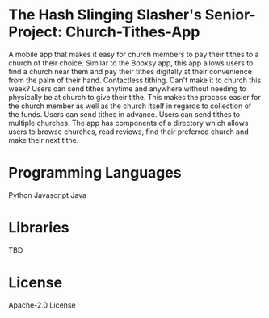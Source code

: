 # The Hash Slinging Slasher's Senior-Project: Church-Tithes-App
A mobile app that makes it easy for church members to pay their tithes to a church of their choice. Similar to the Booksy app, this app allows users to find a church near them and pay their tithes digitally at their convenience from the palm of their hand. Contactless tithing. Can't make it to church this week? Users can send tithes anytime and anywhere without needing to physically be at church to give their tithe. This makes the process easier for the church member as well as the church itself in regards to collection of the funds. Users can send tithes in advance. Users can send tithes to multiple churches. The app has components of a directory which allows users to browse churches, read reviews, find their preferred church and make their next tithe.
# Programming Languages
Python
Javascript
Java
# Libraries
TBD
# License
Apache-2.0 License
